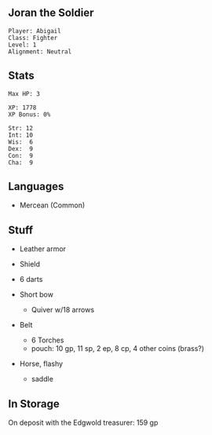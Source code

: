 
## Joran the Soldier

    Player: Abigail
    Class: Fighter
    Level: 1
    Alignment: Neutral

## Stats

    Max HP: 3

    XP: 1778
    XP Bonus: 0%

    Str: 12
    Int: 10
    Wis:  6
    Dex:  9
    Con:  9
    Cha:  9

## Languages

- Mercean (Common)

## Stuff

* Leather armor
* Shield

* 6 darts
* Short bow
  * Quiver w/18 arrows

* Belt
  * 6 Torches
  * pouch: 10 gp, 11 sp, 2 ep, 8 cp, 4 other coins (brass?)

* Horse, flashy
  * saddle

## In Storage

On deposit with the Edgwold treasurer: 159 gp

